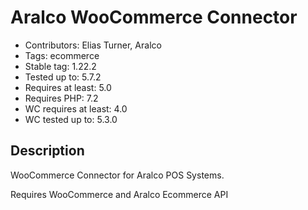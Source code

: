 # Aralco WooCommerce Connector

- Contributors: Elias Turner, Aralco
- Tags: ecommerce
- Stable tag: 1.22.2
- Tested up to: 5.7.2
- Requires at least: 5.0
- Requires PHP: 7.2
- WC requires at least: 4.0
- WC tested up to: 5.3.0

## Description

WooCommerce Connector for Aralco POS Systems.

Requires WooCommerce and Aralco Ecommerce API

